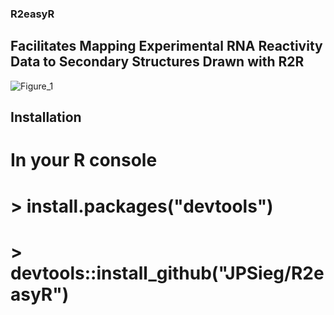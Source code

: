### R2easyR
## Facilitates Mapping Experimental RNA Reactivity Data to Secondary Structures Drawn with R2R


![Figure_1](https://user-images.githubusercontent.com/63312483/80436440-2219a280-88cd-11ea-8d0f-6ae88fc28d40.png)

## Installation

# In your R console

# > install.packages("devtools")

# > devtools::install_github("JPSieg/R2easyR")
